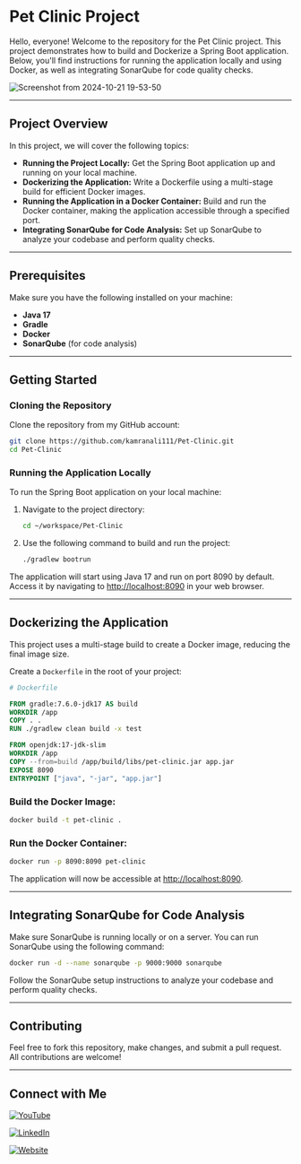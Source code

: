 # Pet Clinic Project

Hello, everyone! Welcome to the repository for the Pet Clinic project. This project demonstrates how to build and Dockerize a Spring Boot application. Below, you'll find instructions for running the application locally and using Docker, as well as integrating SonarQube for code quality checks.

![Screenshot from 2024-10-21 19-53-50](https://github.com/user-attachments/assets/2742e26f-096e-428b-9042-ba16f5bcf159)

---

## Project Overview

In this project, we will cover the following topics:

- **Running the Project Locally:** Get the Spring Boot application up and running on your local machine.
- **Dockerizing the Application:** Write a Dockerfile using a multi-stage build for efficient Docker images.
- **Running the Application in a Docker Container:** Build and run the Docker container, making the application accessible through a specified port.
- **Integrating SonarQube for Code Analysis:** Set up SonarQube to analyze your codebase and perform quality checks.

---

## Prerequisites

Make sure you have the following installed on your machine:

- **Java 17**
- **Gradle**
- **Docker**
- **SonarQube** (for code analysis)

---

## Getting Started

### Cloning the Repository

Clone the repository from my GitHub account:

```bash
git clone https://github.com/kamranali111/Pet-Clinic.git
cd Pet-Clinic
```

### Running the Application Locally

To run the Spring Boot application on your local machine:

1. Navigate to the project directory:

   ```bash
   cd ~/workspace/Pet-Clinic
   ```

2. Use the following command to build and run the project:

   ```bash
   ./gradlew bootrun
   ```

The application will start using Java 17 and run on port 8090 by default. Access it by navigating to [http://localhost:8090](http://localhost:8090) in your web browser.

---

## Dockerizing the Application

This project uses a multi-stage build to create a Docker image, reducing the final image size.

Create a `Dockerfile` in the root of your project:

```dockerfile
# Dockerfile

FROM gradle:7.6.0-jdk17 AS build
WORKDIR /app
COPY . .
RUN ./gradlew clean build -x test

FROM openjdk:17-jdk-slim
WORKDIR /app
COPY --from=build /app/build/libs/pet-clinic.jar app.jar
EXPOSE 8090
ENTRYPOINT ["java", "-jar", "app.jar"]
```

### Build the Docker Image:

```bash
docker build -t pet-clinic .
```

### Run the Docker Container:

```bash
docker run -p 8090:8090 pet-clinic
```

The application will now be accessible at [http://localhost:8090](http://localhost:8090).

---

## Integrating SonarQube for Code Analysis

Make sure SonarQube is running locally or on a server. You can run SonarQube using the following command:

```bash
docker run -d --name sonarqube -p 9000:9000 sonarqube
```

Follow the SonarQube setup instructions to analyze your codebase and perform quality checks.

---

## Contributing

Feel free to fork this repository, make changes, and submit a pull request. All contributions are welcome!

---

## Connect with Me

[![YouTube](https://img.shields.io/badge/YouTube-Channel-red?logo=youtube&logoColor=white&style=for-the-badge)](https://www.youtube.com/@KamranAli-lx6cm)

[![LinkedIn](https://img.shields.io/badge/LinkedIn-Profile-blue?logo=linkedin&logoColor=white&style=for-the-badge)](https://www.linkedin.com/in/kamran-ali-devops)

[![Website](https://img.shields.io/badge/Website-Visit-green?logo=google-chrome&logoColor=white&style=for-the-badge)](https://www.kamrandevops.com/)

